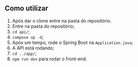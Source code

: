 ## Como utilizar

1. Após dar o clone entre na pasta do repositório.
2. Entre na pasta do repositório;
3. `cd api/`;
4. `compose up -d`;
5. Após um tempo, rode o Spring Boot na `Application.java`;
6. A API está rodando;
6. `cd ../app/`;
7. `npm run dev` para rodar o front-end.